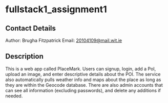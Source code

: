 # fullstack1_assignment1
## Contact Details
Author: Brugha Fitzpatrick
Email: 20104109@mail.wit.ie

## Description
This is a web app called PlaceMark.
Users can signup, login, add a PoI, upload an image, and enter descriptive details about the POI.
The service also automatically pulls weather info and maps about the place as long as they are within the Geocode database.
There are also admin accounts that can see all information (excluding passwords), and delete any additions if needed.
